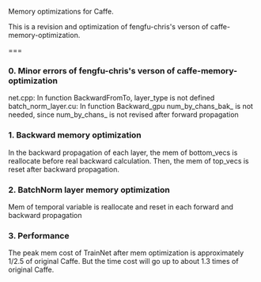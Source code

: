 Memory optimizations for Caffe.

This is a revision and optimization of fengfu-chris's verson of caffe-memory-optimization.

===
### 0. Minor errors of fengfu-chris's verson of caffe-memory-optimization
  net.cpp: In function BackwardFromTo, layer_type is not defined
  batch_norm_layer.cu: In function Backward_gpu num_by_chans_bak_ is not needed, since num_by_chans_ is not revised after forward propagation

### 1. Backward memory optimization
  In the backward propagation of each layer, the mem of bottom_vecs is reallocate before real backward calculation. Then, the mem of top_vecs is reset after backward propagation.

### 2. BatchNorm layer memory optimization
   Mem of temporal variable is reallocate and reset in each forward and backward propagation

### 3. Performance
   The peak mem cost of TrainNet after mem optimization is approximately 1/2.5 of original Caffe. But the time cost will go up to about 1.3 times of original Caffe.
